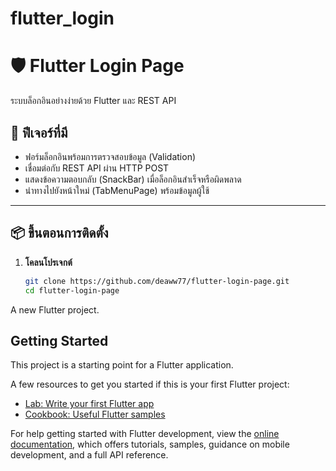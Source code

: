 # flutter_login
# 🛡️ Flutter Login Page

ระบบล็อกอินอย่างง่ายด้วย Flutter และ REST API

## 🔧 ฟีเจอร์ที่มี

- ฟอร์มล็อกอินพร้อมการตรวจสอบข้อมูล (Validation)
- เชื่อมต่อกับ REST API ผ่าน HTTP POST
- แสดงข้อความตอบกลับ (SnackBar) เมื่อล็อกอินสำเร็จหรือผิดพลาด
- นำทางไปยังหน้าใหม่ (TabMenuPage) พร้อมข้อมูลผู้ใช้

---

## 📦 ขึ้นตอนการติดตั้ง

1. **โคลนโปรเจกต์**
   ```bash
   git clone https://github.com/deaww77/flutter-login-page.git
   cd flutter-login-page

A new Flutter project.

## Getting Started

This project is a starting point for a Flutter application.

A few resources to get you started if this is your first Flutter project:

- [Lab: Write your first Flutter app](https://docs.flutter.dev/get-started/codelab)
- [Cookbook: Useful Flutter samples](https://docs.flutter.dev/cookbook)

For help getting started with Flutter development, view the
[online documentation](https://docs.flutter.dev/), which offers tutorials,
samples, guidance on mobile development, and a full API reference.

